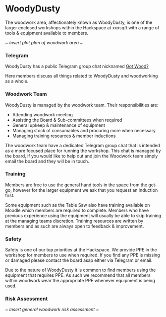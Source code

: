 # WoodyDusty

The woodwork area, affectionately known as WoodyDusty, is one of the larger enclosed workshops within the Hackspace at xxxsqft with a range of tools & equipment available to members.

*~ Insert plot plan of woodwork area ~*

### **Telegram**
WoodyDusty has a public Telegram group chat nicknamed [Got Wood?](http://protect-mylinks.com/decrypt?i=d354121e2215720)

Here members discuss all things related to WoodyDusty and woodworking as a whole.

### **Woodwork Team**
WoodyDusty is managed by the woodwork team.  Their responsibilities are:

* Attending woodwork meeting
* Assisting the Board & Sub-committees when required
* General upkeep & maintenance of equipment
* Managing stock of consumables and procuring more when necessary
* Managing training resources & member inductions

The woodwork team have a dedicated Telegram group chat that is intended as a more focused place for running the workshop.  This chat is managed by the board, if you would like to help out and join the Woodwork team simply email the board and they will be in touch.

### **Training**
Members are free to use the general hand tools in the space from the get-go, however for the larger equipment we ask that you request an induction first.

Some equipment such as the Table Saw also have training available on Moodle which members are required to complete.  Members who have previous experience using the equipment will usually be able to skip training at the managing teams discretion.  Training resources are written by members and as such are always open to feedback & improvement.

### **Safety**
Safety is one of our top priorities at the Hackspace.  We provide PPE in the workshop for members to use when required.  If you find any PPE is missing or damaged please contact the board asap either via Telegram or email.

Due to the nature of WoodyDusty it is common to find members using the equipment that requires PPE.  As such we recommend that all members within woodwork wear the appropriate PPE whenever equipment is being used.

### **Risk Assessment**
*~ Insert general woodwork risk assessment ~*
